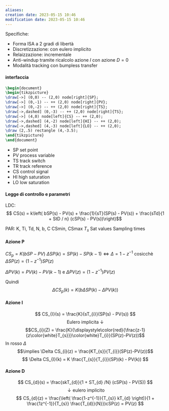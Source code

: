 ```yaml
---
aliases: 
creation date: 2023-05-15 10:46
modification date: 2023-05-15 10:46
---
```


Specifiche:
- Forma ISA a 2 gradi di libertà
- Discretizzazione: con eulero implicito
- Relaizzazione: incrementale
- Anti-windup tramite ricalcolo azione $I$ con azione $D = 0$
- Modalità tracking con bumpless transfer

#### interfaccia

```tikz
\begin{document}
\begin{tikzpicture}
\draw[->] (0,0) -- (2,0) node[right]{SP};
\draw[->] (0,-1) -- ++ (2,0) node[right]{PV};
\draw[->] (0,-2) -- ++ (2,0) node[right]{TS};
\draw[->,dashed] (0,-3) -- ++ (2,0) node[right]{TS};
\draw[->] (4,0) node[left]{CS} -- ++ (2,0);
\draw[->,dashed] (4,-2) node[left]{HI} -- ++ (2,0);
\draw[->,dashed] (4,-3) node[left]{LO} -- ++ (2,0);
\draw (2,.5) rectangle (4,-3.5);
\end{tikzpicture}
\end{document}
```
- SP set point
- PV process variable
- TS track switch
- TR track reference
- CS control signal
- HI high saturation
- LO low saturation

#### Legge di controllo e parametri
LDC:
$$ CS(s) = k\left( bSP(s) - PV(s) + \frac{1}{sT}(SP(s) - PV(s)) + \frac{sTd}{1 + StD / n} (cSP(s) - PV(s))\right)$$

PAR: K, Ti, Td, N, b, C
CSmin, CSmax
$T_{s}$
Sat values
Sampling times


#### Azione P
$CS_{p} = K(bSP - PV)$
$\Delta SP(k) = SP(k)-SP(k-1) \iff \Delta = 1 - z^{-1}$ cosicchè $\Delta SP(z)=(1-z^{-1})SP(z)$

$\Delta PV(k)= PV(k) - PV(k-1)$ e $\Delta PV(z)= (1-z^{-1})PV(z)$

Quindi
$$ \Delta CS_{p}(k) = K(b\Delta SP(k)-\Delta PV(k)) $$

#### Azione I
$$ CS_{I}(s) = \frac{K}{sT_{i}}(SP(s) - PV(s)) $$
$$\text{ Eulero implicita } \downarrow$$
$$CS_{i}(Z) = \frac{K}{\displaystyle\color{red}{\frac{z-1}{z\color{white}T_{s}}}\color{white}T_{i}}(SP(z)-PV(z))$$
In rosso $\Delta$
$$\implies \Delta CS_{i}(z) = \frac{KT_{s}}{T_{i}}(SP(z)-PV(z))$$
$$ \Delta CS_{I}(k) = K \frac{T_{s}}{T_{i}}(SP)(k) - PV(k))  $$

#### Azione D
$$ CS_{d}(s) = \frac{skT_{d}}{1 +  ST_{d} /N} (cSP(s) - PV(S)) $$
$$ \downarrow \text{eulero implicito}$$
$$ CS_{d}(z) = \frac{\left( \frac{1-z^{-1}}{T_{s}} kT_{d} \right)}{1 + \frac{1z^{-1}}{T_{s}} \frac{T_{d}}{N}})cSP(z) = PV(z) $$
